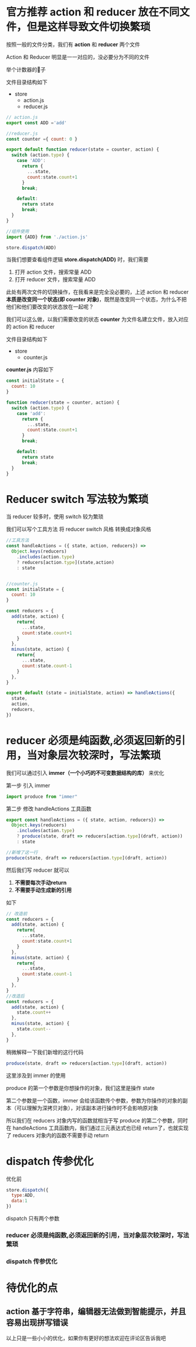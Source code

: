 # 官方推荐 action 和 reducer 放在不同文件，但是这样导致文件切换繁琐
按照一般的文件分类，我们有 **action** 和 **reducer** 两个文件

Action 和 Reducer 明显是一一对应的，没必要分为不同的文件

举个计数器的🌰子

文件目录结构如下

- store
    - action.js
    - reducer.js

```js
// action.js
export const ADD ='add'

//reducer.js
const counter ={ count: 0 }

export default function reducer(state = counter, action) {
  switch (action.type) {
    case 'ADD':
      return {
        ...state,
        count:state.count+1
      }
      break;

    default:
      return state
      break;
  }
}

//组件使用
import {ADD} from './action.js'

store.dispatch(ADD)
```
当我们想要查看组件逻辑 **store.dispatch(ADD)** 时，我们需要

1. 打开 action 文件，搜索常量 ADD
2. 打开 reducer 文件，搜索常量 ADD

此处有两次文件的切换操作，在我看来是完全没必要的，上述 action 和 reducer **本质是改变同一个状态(即 counter 对象)**，既然是改变同一个状态，为什么不把他们和他们要改变的状态放在一起呢？

我们可以这么做，以我们需要改变的状态 **counter** 为文件名建立文件，放入对应的 action 和 reducer 

文件目录结构如下

- store
    - counter.js

**counter.js** 内容如下
```js
const initialState = {
  count: 10
}

function reducer(state = counter, action) {
  switch (action.type) {
    case 'add':
      return {
        ...state,
        count:state.count+1
      }
      break;

    default:
      return state
      break;
  }
}

```
# Reducer switch 写法较为繁琐
当 reducer 较多时，使用 switch 较为繁琐

我们可以写个工具方法 将 reducer switch 风格 转换成对象风格
```js
//工具方法
const handleActions = ({ state, action, reducers}) =>
  Object.keys(reducers)
    .includes(action.type)
    ? reducers[action.type](state,action)
    : state


//counter.js
const initialState = {
  count: 10
}

const reducers = {
  add(state, action) {
    return{
      ...state,
      count:state.count+1
    }
  },
  minus(state, action) {
    return{
      ...state,
      count:state.count-1
    }
  },
}

export default (state = initialState, action) => handleActions({
  state,
  action,
  reducers,
})

```

# reducer 必须是纯函数,必须返回新的引用，当对象层次较深时，写法繁琐
我们可以通过引入 **immer（一个小巧的不可变数据结构的库）** 来优化

第一步 引入 immer
```js
import produce from "immer"
```
第二步 修改 handleActions 工具函数
```js
export const handleActions = ({ state, action, reducers}) =>
  Object.keys(reducers)
    .includes(action.type)
    ? produce(state, draft => reducers[action.type](draft, action))
    : state

//新增了这一行
produce(state, draft => reducers[action.type](draft, action))
```
然后我们写 reducer 就可以

1. **不需要每次手动return**
2. **不需要手动生成新的引用**

如下
```js
// 改造前
const reducers = {
  add(state, action) {
    return{
      ...state,
      count:state.count+1
    }
  },
  minus(state, action) {
    return{
      ...state,
      count:state.count-1
    }
  },
}
//改造后
const reducers = {
  add(state, action) {
    state.count++
  },
  minus(state, action) {
    state.count--
  },
}
```


稍微解释一下我们新增的这行代码

```js
produce(state, draft => reducers[action.type](draft, action))
```
这里涉及到 immer 的使用

produce 的第一个参数是你想操作的对象，我们这里是操作 state

第二个参数是一个函数，immer 会给该函数传个参数，参数为你操作的对象的副本（可以理解为深拷贝对象），对该副本进行操作时不会影响原对象

所以我们在 reducers 对象内写的函数就相当于写 produce 的第二个参数，同时在 handleActions 工具函数内，我们通过三元表达式也已经 return了，也就实现了 reducers 对象内的函数不需要手动 return
# dispatch 传参优化
优化前
```js
store.dispatch({
  type:ADD,
  data:1
})
```
dispatch 只有两个参数


### reducer 必须是纯函数,必须返回新的引用，当对象层次较深时，写法繁琐
### dispatch 传参优化
 
# 待优化的点
## action 基于字符串，编辑器无法做到智能提示，并且容易出现拼写错误


以上只是一些小小的优化，如果你有更好的想法欢迎在评论区告诉我吧

